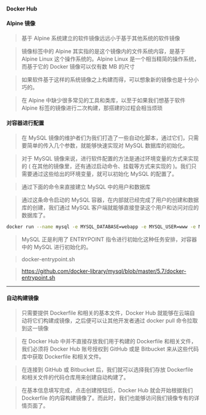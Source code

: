 #### Docker Hub

#### Alpine 镜像
>基于 Alpine 系统建立的软件镜像远远小于基于其他系统的软件镜像

>镜像标签中的 Alpine 其实指的是这个镜像内的文件系统内容，是基于 Alpine Linux 这个操作系统的。Alpine Linux 是一个相当精简的操作系统，而基于它的 Docker 镜像可以仅有数 MB 的尺寸

>如果软件基于这样的系统镜像之上构建而得，可以想象新的镜像也是十分小巧的。

>在 Alpine 中缺少很多常见的工具和类库，以至于如果我们想基于软件 Alpine 标签的镜像进行二次构建，那搭建的过程会相当烦琐


#### 对容器进行配置
>在 MySQL 镜像的维护者们为我们打造了一些自动化脚本，通过它们，只需要简单的传入几个参数，就能够快速实现对 MySQL 数据库的初始化。

>对于 MySQL 镜像来说，进行软件配置的方法是通过环境变量的方式来实现的 ( 在其他的镜像里，还有通过启动命令、挂载等方式来实现的 )。我们只需要通过这些给出的环境变量，就可以初始化 MySQL 的配置了。

>通过下面的命令来直接建立 MySQL 中的用户和数据库

>通过这条命令启动的 MySQL 容器，在内部就已经完成了用户的创建和数据库的创建，我们通过 MySQL 客户端就能够直接登录这个用户和访问对应的数据库了。
```bash
docker run --name mysql -e MYSQL_DATABASE=webapp -e MYSQL_USER=www -e MYSQL_PASSWORD=my-secret-pw -d mysql:5.7
```
>MySQL 正是利用了 ENTRYPOINT 指令进行初始化这种任务安排，对容器中的 MySQL 进行初始化的。

>docker-entrypoint.sh

>https://github.com/docker-library/mysql/blob/master/5.7/docker-entrypoint.sh

***

#### 自动构建镜像
>只需要提供 Dockerfile 和相关的基本文件，Docker Hub 就能够在云端自动将它们构建成镜像，之后便可以让其他开发者通过 docker pull 命令拉取到这一镜像

>在 Docker Hub 中并不直接存放我们用于构建的 Dockerfile 和相关文件，我们必须将 Docker Hub 账号授权到 GitHub 或是 Bitbucket 来从这些代码库中获取 Dockerfile 和相关文件。

>在连接到 GitHub 或 Bitbucket 后，我们就可以选择我们存放 Dockerfile 和相关文件的代码仓库用来创建自动构建了。

>在基本信息填写完成，点击创建按钮后，Docker Hub 就会开始根据我们 Dockerfile 的内容构建镜像了。而此时，我们也能够访问我们镜像专有的详情页面了。